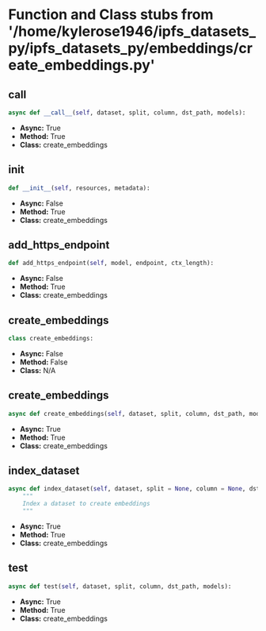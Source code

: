 # Function and Class stubs from '/home/kylerose1946/ipfs_datasets_py/ipfs_datasets_py/embeddings/create_embeddings.py'

## __call__

```python
async def __call__(self, dataset, split, column, dst_path, models):
```
* **Async:** True
* **Method:** True
* **Class:** create_embeddings

## __init__

```python
def __init__(self, resources, metadata):
```
* **Async:** False
* **Method:** True
* **Class:** create_embeddings

## add_https_endpoint

```python
def add_https_endpoint(self, model, endpoint, ctx_length):
```
* **Async:** False
* **Method:** True
* **Class:** create_embeddings

## create_embeddings

```python
class create_embeddings:
```
* **Async:** False
* **Method:** False
* **Class:** N/A

## create_embeddings

```python
async def create_embeddings(self, dataset, split, column, dst_path, models):
```
* **Async:** True
* **Method:** True
* **Class:** create_embeddings

## index_dataset

```python
async def index_dataset(self, dataset, split = None, column = None, dst_path = None, models = None):
    """
    Index a dataset to create embeddings
    """
```
* **Async:** True
* **Method:** True
* **Class:** create_embeddings

## test

```python
async def test(self, dataset, split, column, dst_path, models):
```
* **Async:** True
* **Method:** True
* **Class:** create_embeddings
